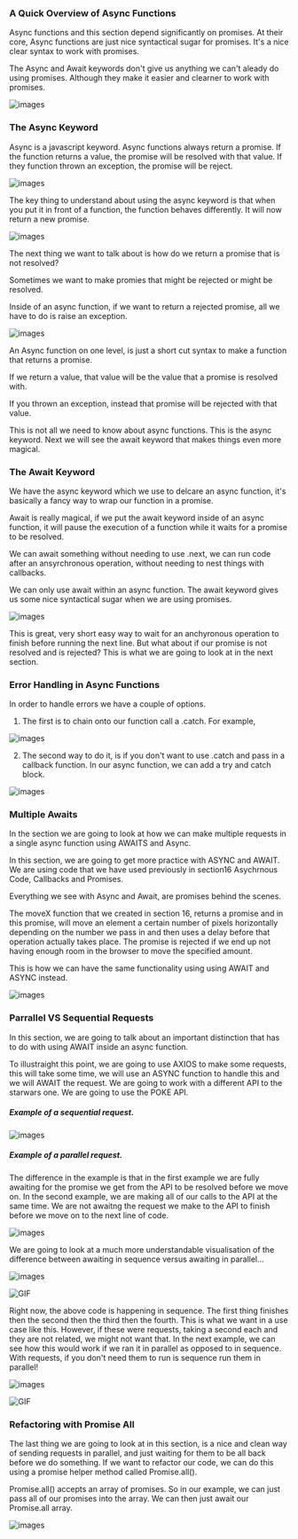
### A Quick Overview of Async Functions 

Async functions and this section depend significantly on promises. At their core, Async functions are just nice syntactical sugar for promises. It's a nice clear syntax to work with promises.

The Async and Await keywords don't give us anything we can't aleady do using promises. Although they make it easier and clearner to work with promises. 

![images](/images/section18/asyncintro1.png)


### The Async Keyword 

Async is a javascript keyword. Async functions always return a promise. If the function returns a value, the promise will be resolved with that value. If they function thrown an exception, the promise will be reject. 

![images](/images/section18/asynckeyword1.png)

The key thing to understand about using the async keyword is that when you put it in front of a function, the function behaves differently. It will now return a new promise. 

![images](/images/section18/asynckeyword2.png)

The next thing we want to talk about is how do we return a promise that is not resolved?

Sometimes we want to make promies that might be rejected or might be resolved. 

Inside of an async function, if we want to return a rejected promise, all we have to do is raise an exception. 

![images](/images/section18/asynckeyword3.png)

An Async function on one level, is just a short cut syntax to make a function that returns a promise. 

If we return a value, that value will be the value that a promise is resolved with. 

If you thrown an exception, instead that promise will be rejected with that value. 

This is not all we need to know about async functions. This is the async keyword. Next we will see the await keyword that makes things even more magical. 

### The Await Keyword 

We have the async keyword which we use to delcare an async function, it's basically a fancy way to wrap our function in a promise. 

Await is really magical, if we put the await keyword inside of an async function, it will pause the execution of a function while it waits for a promise to be resolved. 

We can await something without needing to use .next, we can run code after an ansyrchronous operation, without needing to nest things with callbacks. 

We can only use await within an async function. The await keyword gives us some nice syntactical sugar when we are using promises. 

![images](/images/section18/theawaitkeyword1.png)

This is great, very short easy way to wait for an anchyronous operation to finish before running the next line. But what about if our promise is not resolved and is rejected? This is what we are going to look at in the next section. 

### Error Handling in Async Functions 

In order to handle errors we have a couple of options. 

1. The first is to chain onto our function call a .catch. For example, 

![images](/images/section18/errorhandlingasync1.png)

2. The second way to do it, is if you don't want to use .catch and pass in a callback function. In our async function, we can add a try and catch block. 

![images](/images/section18/errorhandlingsync2.png)

### Multiple Awaits 

In the section we are going to look at how we can make multiple requests in a single async function using AWAITS and Async. 

In this section, we are going to get more practice with ASYNC and AWAIT. We are using code that we have used previously in section16 Asychrnous Code, Callbacks and Promises. 

Everything we see with Async and Await, are promises behind the scenes.

The moveX function that we created in section 16, returns a promise and in this promise, will move an element a certain number of pixels horizontally depending on the number we pass in and then uses a delay before that operation actually takes place. The promise is rejected if we end up not having enough room in the browser to move the specified amount. 

This is how we can have the same functionality using using AWAIT and ASYNC instead.

![images](/images/section18/multipleawaits2.png)


### Parrallel VS Sequential Requests 

In this section, we are going to talk about an important distinction that has to do with using AWAIT inside an async function. 

To illustraight this point, we are going to use AXIOS to make some requests, this will take some time, we will use an ASYNC function to handle this and we will AWAIT the request. We are going to work with a different API to the starwars one. We are going to use the POKE API. 

##### Example of a sequential request.

![images](/images/section18/pokemon1.png)

##### Example of a parallel request.

The difference in the example is that in the first example we are fully awaiting for the promise we get from the API to be resolved before we move on. In the second example, we are making all of our calls to the API at the same time. We are not awaitng the request we make to the API to finish before we move on to the next line of code. 

![images](/images/section18/pokemon2.png)

We are going to look at a much more understandable visualisation of the difference between awaiting in sequence versus awaiting in parallel...

![images](/images/section18/colour1.png)

![GIF](/gifs/section18/colour1.gif)

Right now, the above code is happening in sequence. The first thing finishes then the second then the third then the fourth. This is what we want in a use case like this. However, if these were requests, taking a second each and they are not related, we might not want that. In the next example, we can see how this would work if we ran it in parallel as opposed to in sequence. With requests, if you don't need them to run is sequence run them in parallel! 

![images](/images/section18/colour2.png)

![GIF](/gifs/section18/colour2.gif)


### Refactoring with Promise All 

The last thing we are going to look at in this section, is a nice and clean way of sending requests in parallel, and just waiting for them to be all back before we do something. If we want to refactor our code, we can do this using a promise helper method called Promise.all().

Promise.all() accepts an array of promises. So in our example, we can just pass all of our promises into the array. We can then just await our Promise.all array. 

![images](/images/section18/getthempokemon.png)




